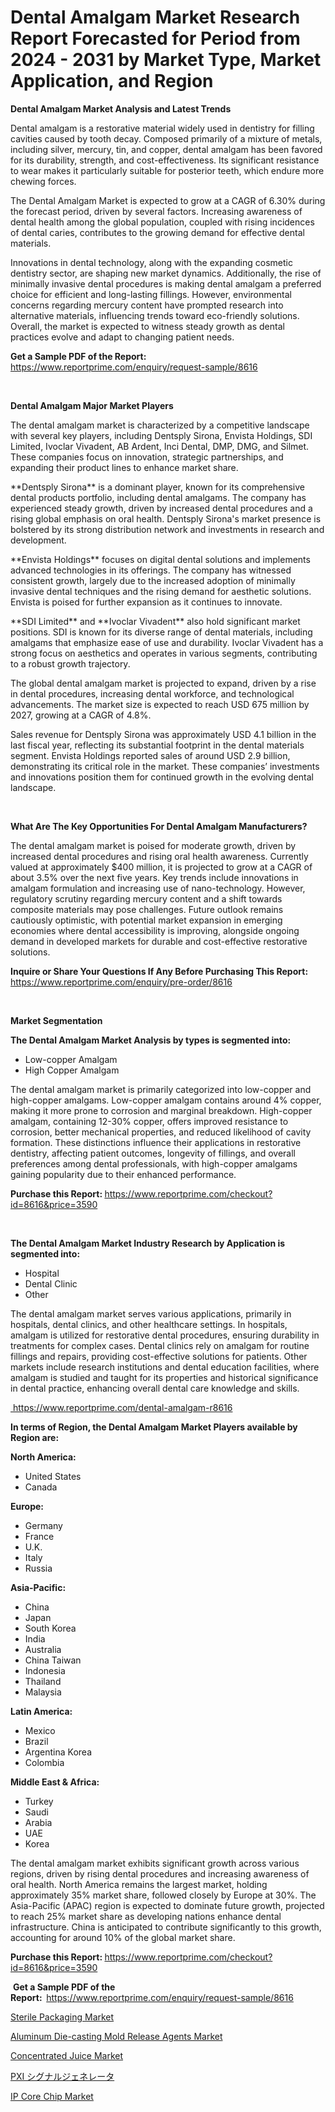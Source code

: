 <p><h1>Dental Amalgam Market Research Report Forecasted for Period from 2024 -  2031 by Market Type, Market Application, and Region</h1></p><p><strong>Dental Amalgam Market Analysis and Latest Trends</strong></p>
<p><p>Dental amalgam is a restorative material widely used in dentistry for filling cavities caused by tooth decay. Composed primarily of a mixture of metals, including silver, mercury, tin, and copper, dental amalgam has been favored for its durability, strength, and cost-effectiveness. Its significant resistance to wear makes it particularly suitable for posterior teeth, which endure more chewing forces.</p><p>The Dental Amalgam Market is expected to grow at a CAGR of 6.30% during the forecast period, driven by several factors. Increasing awareness of dental health among the global population, coupled with rising incidences of dental caries, contributes to the growing demand for effective dental materials. </p><p>Innovations in dental technology, along with the expanding cosmetic dentistry sector, are shaping new market dynamics. Additionally, the rise of minimally invasive dental procedures is making dental amalgam a preferred choice for efficient and long-lasting fillings. However, environmental concerns regarding mercury content have prompted research into alternative materials, influencing trends toward eco-friendly solutions. Overall, the market is expected to witness steady growth as dental practices evolve and adapt to changing patient needs.</p></p>
<p><strong>Get a Sample PDF of the Report:&nbsp;</strong> <a href="https://www.reportprime.com/enquiry/request-sample/8616">https://www.reportprime.com/enquiry/request-sample/8616</a></p>
<p>&nbsp;</p>
<p><strong>Dental Amalgam Major Market Players</strong></p>
<p><p>The dental amalgam market is characterized by a competitive landscape with several key players, including Dentsply Sirona, Envista Holdings, SDI Limited, Ivoclar Vivadent, AB Ardent, Inci Dental, DMP, DMG, and Silmet. These companies focus on innovation, strategic partnerships, and expanding their product lines to enhance market share.</p><p>**Dentsply Sirona** is a dominant player, known for its comprehensive dental products portfolio, including dental amalgams. The company has experienced steady growth, driven by increased dental procedures and a rising global emphasis on oral health. Dentsply Sirona's market presence is bolstered by its strong distribution network and investments in research and development.</p><p>**Envista Holdings** focuses on digital dental solutions and implements advanced technologies in its offerings. The company has witnessed consistent growth, largely due to the increased adoption of minimally invasive dental techniques and the rising demand for aesthetic solutions. Envista is poised for further expansion as it continues to innovate.</p><p>**SDI Limited** and **Ivoclar Vivadent** also hold significant market positions. SDI is known for its diverse range of dental materials, including amalgams that emphasize ease of use and durability. Ivoclar Vivadent has a strong focus on aesthetics and operates in various segments, contributing to a robust growth trajectory.</p><p>The global dental amalgam market is projected to expand, driven by a rise in dental procedures, increasing dental workforce, and technological advancements. The market size is expected to reach USD 675 million by 2027, growing at a CAGR of 4.8%.</p><p>Sales revenue for Dentsply Sirona was approximately USD 4.1 billion in the last fiscal year, reflecting its substantial footprint in the dental materials segment. Envista Holdings reported sales of around USD 2.9 billion, demonstrating its critical role in the market. These companies’ investments and innovations position them for continued growth in the evolving dental landscape.</p></p>
<p>&nbsp;</p>
<p><strong>What Are The Key Opportunities For Dental Amalgam Manufacturers?</strong></p>
<p><p>The dental amalgam market is poised for moderate growth, driven by increased dental procedures and rising oral health awareness. Currently valued at approximately $400 million, it is projected to grow at a CAGR of about 3.5% over the next five years. Key trends include innovations in amalgam formulation and increasing use of nano-technology. However, regulatory scrutiny regarding mercury content and a shift towards composite materials may pose challenges. Future outlook remains cautiously optimistic, with potential market expansion in emerging economies where dental accessibility is improving, alongside ongoing demand in developed markets for durable and cost-effective restorative solutions.</p></p>
<p><strong>Inquire or Share Your Questions If Any Before Purchasing This Report:</strong> <a href="https://www.reportprime.com/enquiry/pre-order/8616">https://www.reportprime.com/enquiry/pre-order/8616</a></p>
<p>&nbsp;</p>
<p><strong>Market Segmentation</strong></p>
<p><strong>The Dental Amalgam Market Analysis by types is segmented into:</strong></p>
<p><ul><li>Low-copper Amalgam</li><li>High Copper Amalgam</li></ul></p>
<p><p>The dental amalgam market is primarily categorized into low-copper and high-copper amalgams. Low-copper amalgam contains around 4% copper, making it more prone to corrosion and marginal breakdown. High-copper amalgam, containing 12-30% copper, offers improved resistance to corrosion, better mechanical properties, and reduced likelihood of cavity formation. These distinctions influence their applications in restorative dentistry, affecting patient outcomes, longevity of fillings, and overall preferences among dental professionals, with high-copper amalgams gaining popularity due to their enhanced performance.</p></p>
<p><strong>Purchase this Report:&nbsp;</strong><a href="https://www.reportprime.com/checkout?id=8616&price=3590">https://www.reportprime.com/checkout?id=8616&price=3590</a></p>
<p>&nbsp;</p>
<p><strong>The Dental Amalgam Market Industry Research by Application is segmented into:</strong></p>
<p><ul><li>Hospital</li><li>Dental Clinic</li><li>Other</li></ul></p>
<p><p>The dental amalgam market serves various applications, primarily in hospitals, dental clinics, and other healthcare settings. In hospitals, amalgam is utilized for restorative dental procedures, ensuring durability in treatments for complex cases. Dental clinics rely on amalgam for routine fillings and repairs, providing cost-effective solutions for patients. Other markets include research institutions and dental education facilities, where amalgam is studied and taught for its properties and historical significance in dental practice, enhancing overall dental care knowledge and skills.</p></p>
<p><a href="https://www.reportprime.com/dental-amalgam-r8616">&nbsp;https://www.reportprime.com/dental-amalgam-r8616</a></p>
<p><strong>In terms of Region, the Dental Amalgam Market Players available by Region are:</strong></p>
<p>
    <p> <strong> North America: </strong>
        <ul>
            <li>United States</li>
            <li>Canada</li>
        </ul>
        </p> 
    <p> <strong> Europe: </strong>
        <ul>
            <li>Germany</li>
            <li>France</li>
            <li>U.K.</li>
            <li>Italy</li>
            <li>Russia</li>
        </ul>
        </p> 
    <p> <strong> Asia-Pacific: </strong>
        <ul>
            <li>China</li>
            <li>Japan</li>
            <li>South Korea</li>
            <li>India</li>
            <li>Australia</li>
            <li>China Taiwan</li>
            <li>Indonesia</li>
            <li>Thailand</li>
            <li>Malaysia</li>
        </ul>
        </p> 
    <p> <strong> Latin America: </strong>
        <ul>
            <li>Mexico</li>
            <li>Brazil</li>
            <li>Argentina Korea</li>
            <li>Colombia</li>
        </ul>
        </p> 
    <p> <strong> Middle East & Africa: </strong>
        <ul>
            <li>Turkey</li>
            <li>Saudi</li>
            <li>Arabia</li>
            <li>UAE</li>
            <li>Korea</li>
        </ul>
    </p>
    </p>
<p><p>The dental amalgam market exhibits significant growth across various regions, driven by rising dental procedures and increasing awareness of oral health. North America remains the largest market, holding approximately 35% market share, followed closely by Europe at 30%. The Asia-Pacific (APAC) region is expected to dominate future growth, projected to reach 25% market share as developing nations enhance dental infrastructure. China is anticipated to contribute significantly to this growth, accounting for around 10% of the global market share.</p></p>
<p><strong>Purchase this Report: </strong><a href="https://www.reportprime.com/checkout?id=8616&price=3590">https://www.reportprime.com/checkout?id=8616&price=3590</a></p>
<p>&nbsp;<strong>Get a Sample PDF of the Report:&nbsp;&nbsp;</strong><a href="https://www.reportprime.com/enquiry/request-sample/8616">https://www.reportprime.com/enquiry/request-sample/8616</a></p>
<p><strong></strong></p>
<p><p><a href="https://www.linkedin.com/pulse/what-growth-drivers-sterile-packaging-market-comprehensive-wxvqe?trackingId=ZOMawHevQeCP%2Fny58cGeuQ%3D%3D">Sterile Packaging Market</a></p><p><a href="https://issuu.com/reportprime-2/docs/aluminum-die-casting-mold-release-a_d4d85afdd3c419">Aluminum Die-casting Mold Release Agents Market</a></p><p><a href="https://medium.com/@bubursruntul3/the-global-concentrated-juice-market-identifies-drivers-restraints-opportunities-and-trends-ace4f430aa34">Concentrated Juice Market</a></p><p><a href="https://medium.com/@marlanamarvn/pxi-signal-generator-market-%E3%81%AF-%E3%82%B3%E3%82%B9%E3%83%88%E7%AE%A1%E7%90%86%E3%81%A8%E5%8A%B9%E7%8E%87%E5%90%91%E4%B8%8A%E3%82%92%E5%84%AA%E5%85%88%E3%81%97%E3%81%BE%E3%81%99-%E3%81%95%E3%82%89%E3%81%AB-%E5%A0%B1%E5%91%8A%E6%9B%B8%E3%81%AF%E5%B8%82%E5%A0%B4%E3%81%AE%E9%9C%80%E8%A6%81%E9%9D%A2%E3%81%A8%E4%BE%9B%E7%B5%A6%E9%9D%A2%E3%81%AE%E4%B8%A1%E6%96%B9%E3%82%92%E3%82%AB%E3%83%90%E3%83%BC%E3%81%97%E3%81%A6%E3%81%84%E3%81%BE%E3%81%99-pxi-signal-5580bae80adc">PXI シグナルジェネレータ</a></p><p><a href="https://issuu.com/reportprime-2/docs/ip-core-chip-market-size-2030.pptx_05512f7901cf1f">IP Core Chip Market</a></p></p>